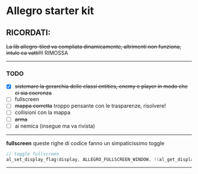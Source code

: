 # Allegro starter kit

## RICORDATI:

~~La lib allegro-tiled va compliata dinamicamente, altrimenti non funziona, intule ca vatti!!!~~
RIMOSSA

---

### TODO

- [x] ~~sistemare la gerarchia delle classi entities, enemy e player in modo che ci sia coerenza~~
- [ ] fullscreen
- [ ] ~~mappa corretta~~ troppo pensante con le trasparenze, risolvere!
- [ ] collisioni con la mappa
- [ ] ~~arma~~
- [ ] ai nemica (insegue ma va rivista)

---

**fullscreen** queste righe di codice fanno un simpaticissimo toggle

```cpp
// toggle fullscreen
al_set_display_flag(display, ALLEGRO_FULLSCREEN_WINDOW, !(al_get_display_flags(display) & ALLEGRO_FULLSCREEN_WINDOW));
```

---
